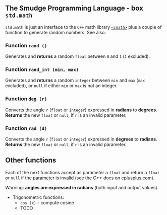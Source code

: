 ## The Smudge Programming Language - box `std.math`
`std.math` is just an interface to the `C++` math library [`<cmath>`](http://www.cplusplus.com/reference/cmath/) plus a
couple of function to generate random numbers.
See also:

### Function `rand ()`
Generates and **returns** a random `float` between `0` and `1` (`1` excluded).

### Function `rand_int (min, max)`
Generates and **returns** a random `integer` between `min` and `max` (`max` excluded),
or `null` if either `min` or `max` is not an integer.

### Function `deg (r)`
Converts the angle `r` (`float` or `integer`) expressed in **radians** to **degrees**.
**Returns** the new `float` or `null`, if `r` is an invalid parameter.

### Function `rad (d)`
Converts the angle `r` (`float` or `integer`) expressed in **degrees** to **radians**.
**Returns** the new `float` or `null`, if `r` is an invalid parameter.

## Other functions
Each of the next functions accept as parameter a `float` and return a `float` or `null`
if the parameter is invalid (see the C++ docs on [cplusplus.com](http://www.cplusplus.com/reference/cmath/)).

Warning: **angles are expressed in radians** (both input and output values).

- Trigonometric functions:
    - `cos (x)` - compute cosine
    - TODO
